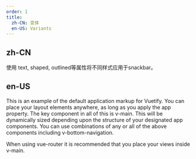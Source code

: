 ```yaml
---
order: 1
title:
  zh-CN: 变体
  en-US: Variants
---
```


## zh-CN

使用 text, shaped, outlined等属性将不同样式应用于snackbar。

## en-US

This is an example of the default application markup for Vuetify. You can place your layout elements anywhere, as long as you apply the app property. The key component in all of this is v-main. This will be dynamically sized depending upon the structure of your designated app components. You can use combinations of any or all of the above components including v-bottom-navigation.

When using vue-router it is recommended that you place your views inside v-main.
